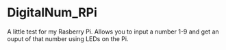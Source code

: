# DigitalNum_RPi
A little test for my Rasberry Pi.
Allows you to input a number 1-9 and get an ouput of that number using LEDs on the Pi.

